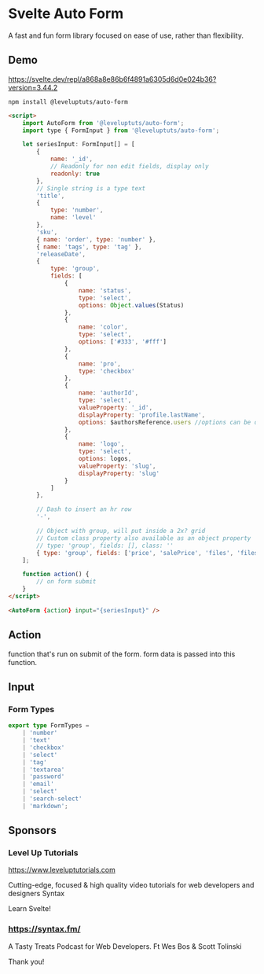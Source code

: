 # Svelte Auto Form

A fast and fun form library focused on ease of use, rather than flexibility.

## Demo

https://svelte.dev/repl/a868a8e86b6f4891a6305d6d0e024b36?version=3.44.2

`npm install @leveluptuts/auto-form`

```html
<script>
	import AutoForm from '@leveluptuts/auto-form';
	import type { FormInput } from '@leveluptuts/auto-form';

	let seriesInput: FormInput[] = [
		{
			name: '_id',
			// Readonly for non edit fields, display only
			readonly: true
		},
		// Single string is a type text
		'title',
		{
			type: 'number',
			name: 'level'
		},
		'sku',
		{ name: 'order', type: 'number' },
		{ name: 'tags', type: 'tag' },
		'releaseDate',
		{
			type: 'group',
			fields: [
				{
					name: 'status',
					type: 'select',
					options: Object.values(Status)
				},
				{
					name: 'color',
					type: 'select',
					options: ['#333', '#fff']
				},
				{
					name: 'pro',
					type: 'checkbox'
				},
				{
					name: 'authorId',
					type: 'select',
					valueProperty: '_id',
					displayProperty: 'profile.lastName',
					options: $authorsReference.users //options can be data from an api
				},
				{
					name: 'logo',
					type: 'select',
					options: logos,
					valueProperty: 'slug',
					displayProperty: 'slug'
				}
			]
		},

		// Dash to insert an hr row
		'-',

		// Object with group, will put inside a 2x? grid
		// Custom class property also available as an object property
		// type: 'group', fields: [], class: ''
		{ type: 'group', fields: ['price', 'salePrice', 'files', 'filesSize', 'codeLink'] }
	];

	function action() {
		// on form submit
	}
</script>

<AutoForm {action} input="{seriesInput}" />
```

## Action

function that's run on submit of the form. form data is passed into this function.

## Input

### Form Types

```typescript
export type FormTypes =
	| 'number'
	| 'text'
	| 'checkbox'
	| 'select'
	| 'tag'
	| 'textarea'
	| 'password'
	| 'email'
	| 'select'
	| 'search-select'
	| 'markdown';
```

## Sponsors

### Level Up Tutorials

https://www.leveluptutorials.com

Cutting-edge, focused & high quality video tutorials for web developers and designers
Syntax

Learn Svelte!

### https://syntax.fm/

A Tasty Treats Podcast for Web Developers. Ft Wes Bos & Scott Tolinski

Thank you!
